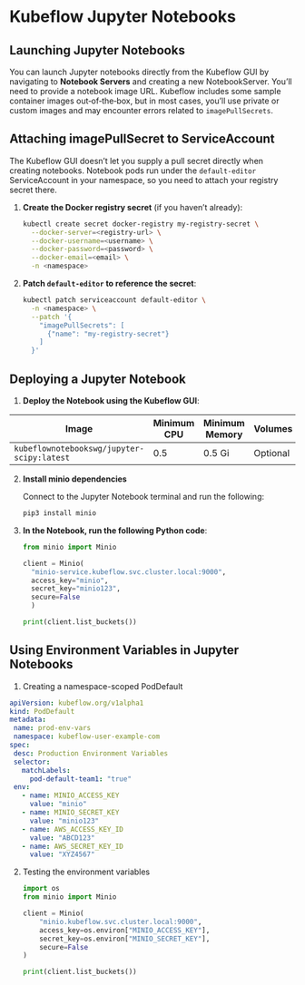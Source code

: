# Kubeflow Jupyter Notebooks

## Launching Jupyter Notebooks

You can launch Jupyter notebooks directly from the Kubeflow GUI by navigating to **Notebook Servers** and creating a new NotebookServer. You’ll need to provide a notebook image URL. Kubeflow includes some sample container images out‑of‑the‑box, but in most cases, you’ll use private or custom images and may encounter errors related to `imagePullSecrets`.

## Attaching imagePullSecret to ServiceAccount

The Kubeflow GUI doesn’t let you supply a pull secret directly when creating notebooks. Notebook pods run under the `default-editor` ServiceAccount in your namespace, so you need to attach your registry secret there.

1. **Create the Docker registry secret** (if you haven’t already):

   ```bash
   kubectl create secret docker-registry my-registry-secret \
     --docker-server=<registry-url> \
     --docker-username=<username> \
     --docker-password=<password> \
     --docker-email=<email> \
     -n <namespace>
   ```

2. **Patch `default-editor` to reference the secret**:

   ```bash
   kubectl patch serviceaccount default-editor \
     -n <namespace> \
     --patch '{
       "imagePullSecrets": [
         {"name": "my-registry-secret"}
       ]
     }'
   ```

## Deploying a Jupyter Notebook

1. **Deploy the Notebook using the Kubeflow GUI**:

| Image                                    | Minimum CPU | Minimum Memory | Volumes  |
|------------------------------------------|-------------|----------------|----------|
| `kubeflownotebookswg/jupyter-scipy:latest` | 0.5         | 0.5 Gi         | Optional |


2. **Install minio dependencies**

    Connect to the Jupyter Notebook terminal and run the following:
    ```bash
    pip3 install minio
    ```

3. **In the Notebook, run the following Python code**:

   ```python
   from minio import Minio

   client = Minio(
     "minio-service.kubeflow.svc.cluster.local:9000",
     access_key="minio",
     secret_key="minio123",
     secure=False
     )

   print(client.list_buckets())

   ```
  ## Using Environment Variables in Jupyter Notebooks

1. Creating a namespace-scoped PodDefault 
  ```yaml
 apiVersion: kubeflow.org/v1alpha1
 kind: PodDefault
 metadata:
   name: prod-env-vars
   namespace: kubeflow-user-example-com
 spec:
   desc: Production Environment Variables
   selector:
     matchLabels:
       pod-default-team1: "true"
   env:
     - name: MINIO_ACCESS_KEY
       value: "minio"
     - name: MINIO_SECRET_KEY
       value: "minio123"
     - name: AWS_ACCESS_KEY_ID
       value: "ABCD123"
     - name: AWS_SECRET_KEY_ID
       value: "XYZ4567"
  ```
2. Testing the environment variables
   ```python
   import os
   from minio import Minio
   
   client = Minio(
       "minio.kubeflow.svc.cluster.local:9000",
       access_key=os.environ["MINIO_ACCESS_KEY"],
       secret_key=os.environ["MINIO_SECRET_KEY"],
       secure=False
   )
   
   print(client.list_buckets())

   ```


